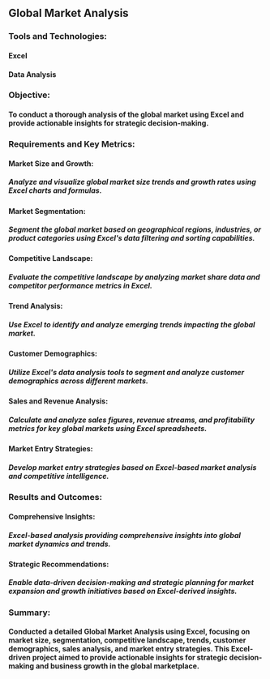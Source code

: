 ## Global Market Analysis

### Tools and Technologies:
#### Excel
#### Data Analysis

### Objective:
#### To conduct a thorough analysis of the global market using Excel and provide actionable insights for strategic decision-making.

### Requirements and Key Metrics:
#### Market Size and Growth:
##### Analyze and visualize global market size trends and growth rates using Excel charts and formulas.
#### Market Segmentation:
##### Segment the global market based on geographical regions, industries, or product categories using Excel's data filtering and sorting capabilities.
#### Competitive Landscape:
##### Evaluate the competitive landscape by analyzing market share data and competitor performance metrics in Excel.
#### Trend Analysis:
##### Use Excel to identify and analyze emerging trends impacting the global market.
#### Customer Demographics:
##### Utilize Excel's data analysis tools to segment and analyze customer demographics across different markets.
#### Sales and Revenue Analysis:
##### Calculate and analyze sales figures, revenue streams, and profitability metrics for key global markets using Excel spreadsheets.
#### Market Entry Strategies:
##### Develop market entry strategies based on Excel-based market analysis and competitive intelligence.

### Results and Outcomes:
#### Comprehensive Insights:
##### Excel-based analysis providing comprehensive insights into global market dynamics and trends.
#### Strategic Recommendations:
##### Enable data-driven decision-making and strategic planning for market expansion and growth initiatives based on Excel-derived insights.

### Summary:
#### Conducted a detailed Global Market Analysis using Excel, focusing on market size, segmentation, competitive landscape, trends, customer demographics, sales analysis, and market entry strategies. This Excel-driven project aimed to provide actionable insights for strategic decision-making and business growth in the global marketplace.
